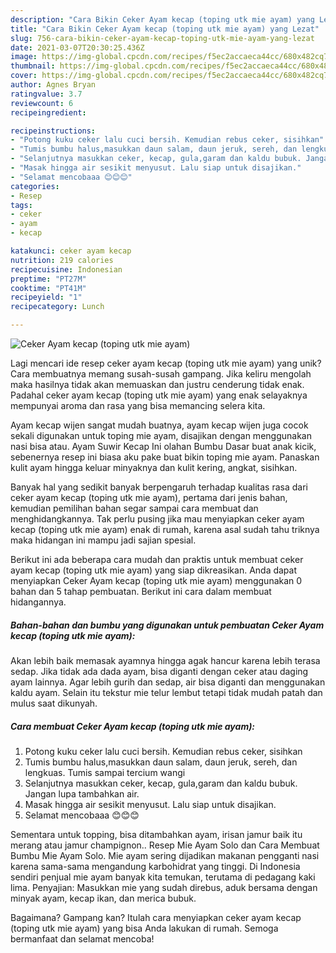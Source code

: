 ```yaml
---
description: "Cara Bikin Ceker Ayam kecap (toping utk mie ayam) yang Lezat"
title: "Cara Bikin Ceker Ayam kecap (toping utk mie ayam) yang Lezat"
slug: 756-cara-bikin-ceker-ayam-kecap-toping-utk-mie-ayam-yang-lezat
date: 2021-03-07T20:30:25.436Z
image: https://img-global.cpcdn.com/recipes/f5ec2accaeca44cc/680x482cq70/ceker-ayam-kecap-toping-utk-mie-ayam-foto-resep-utama.jpg
thumbnail: https://img-global.cpcdn.com/recipes/f5ec2accaeca44cc/680x482cq70/ceker-ayam-kecap-toping-utk-mie-ayam-foto-resep-utama.jpg
cover: https://img-global.cpcdn.com/recipes/f5ec2accaeca44cc/680x482cq70/ceker-ayam-kecap-toping-utk-mie-ayam-foto-resep-utama.jpg
author: Agnes Bryan
ratingvalue: 3.7
reviewcount: 6
recipeingredient:

recipeinstructions:
- "Potong kuku ceker lalu cuci bersih. Kemudian rebus ceker, sisihkan"
- "Tumis bumbu halus,masukkan daun salam, daun jeruk, sereh, dan lengkuas. Tumis sampai tercium wangi"
- "Selanjutnya masukkan ceker, kecap, gula,garam dan kaldu bubuk. Jangan lupa tambahkan air."
- "Masak hingga air sesikit menyusut. Lalu siap untuk disajikan."
- "Selamat mencobaaa 😊😊😊"
categories:
- Resep
tags:
- ceker
- ayam
- kecap

katakunci: ceker ayam kecap 
nutrition: 219 calories
recipecuisine: Indonesian
preptime: "PT27M"
cooktime: "PT41M"
recipeyield: "1"
recipecategory: Lunch

---
```



![Ceker Ayam kecap (toping utk mie ayam)](https://img-global.cpcdn.com/recipes/f5ec2accaeca44cc/680x482cq70/ceker-ayam-kecap-toping-utk-mie-ayam-foto-resep-utama.jpg)

Lagi mencari ide resep ceker ayam kecap (toping utk mie ayam) yang unik? Cara membuatnya memang susah-susah gampang. Jika keliru mengolah maka hasilnya tidak akan memuaskan dan justru cenderung tidak enak. Padahal ceker ayam kecap (toping utk mie ayam) yang enak selayaknya mempunyai aroma dan rasa yang bisa memancing selera kita.

Ayam kecap wijen sangat mudah buatnya, ayam kecap wijen juga cocok sekali digunakan untuk toping mie ayam, disajikan dengan menggunakan nasi bisa atau. Ayam Suwir Kecap Ini olahan Bumbu Dasar buat anak kicik, sebenernya resep ini biasa aku pake buat bikin toping mie ayam. Panaskan kulit ayam hingga keluar minyaknya dan kulit kering, angkat, sisihkan.

Banyak hal yang sedikit banyak berpengaruh terhadap kualitas rasa dari ceker ayam kecap (toping utk mie ayam), pertama dari jenis bahan, kemudian pemilihan bahan segar sampai cara membuat dan menghidangkannya. Tak perlu pusing jika mau menyiapkan ceker ayam kecap (toping utk mie ayam) enak di rumah, karena asal sudah tahu triknya maka hidangan ini mampu jadi sajian spesial.


Berikut ini ada beberapa cara mudah dan praktis untuk membuat ceker ayam kecap (toping utk mie ayam) yang siap dikreasikan. Anda dapat menyiapkan Ceker Ayam kecap (toping utk mie ayam) menggunakan 0 bahan dan 5 tahap pembuatan. Berikut ini cara dalam membuat hidangannya.

<!--inarticleads1-->

##### Bahan-bahan dan bumbu yang digunakan untuk pembuatan Ceker Ayam kecap (toping utk mie ayam):



Akan lebih baik memasak ayamnya hingga agak hancur karena lebih terasa sedap. Jika tidak ada dada ayam, bisa diganti dengan ceker atau daging ayam lainnya. Agar lebih gurih dan sedap, air bisa diganti dan menggunakan kaldu ayam. Selain itu tekstur mie telur lembut tetapi tidak mudah patah dan mulus saat dikunyah. 

<!--inarticleads2-->

##### Cara membuat Ceker Ayam kecap (toping utk mie ayam):

1. Potong kuku ceker lalu cuci bersih. Kemudian rebus ceker, sisihkan
1. Tumis bumbu halus,masukkan daun salam, daun jeruk, sereh, dan lengkuas. Tumis sampai tercium wangi
1. Selanjutnya masukkan ceker, kecap, gula,garam dan kaldu bubuk. Jangan lupa tambahkan air.
1. Masak hingga air sesikit menyusut. Lalu siap untuk disajikan.
1. Selamat mencobaaa 😊😊😊


Sementara untuk topping, bisa ditambahkan ayam, irisan jamur baik itu merang atau jamur champignon.. Resep Mie Ayam Solo dan Cara Membuat Bumbu Mie Ayam Solo. Mie ayam sering dijadikan makanan pengganti nasi karena sama-sama mengandung karbohidrat yang tinggi. Di Indonesia sendiri penjual mie ayam banyak kita temukan, terutama di pedagang kaki lima. Penyajian: Masukkan mie yang sudah direbus, aduk bersama dengan minyak ayam, kecap ikan, dan merica bubuk. 

Bagaimana? Gampang kan? Itulah cara menyiapkan ceker ayam kecap (toping utk mie ayam) yang bisa Anda lakukan di rumah. Semoga bermanfaat dan selamat mencoba!
